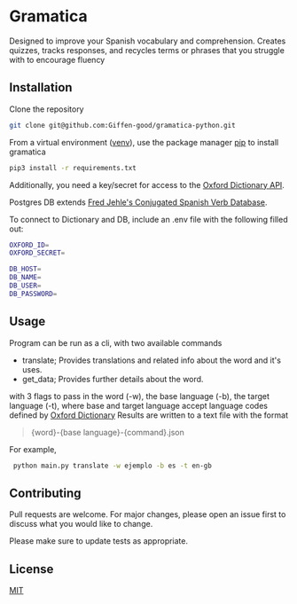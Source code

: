 # Gramatica

Designed to improve your Spanish vocabulary and comprehension. Creates quizzes, tracks responses, and recycles terms or phrases that you struggle with to encourage fluency
## Installation

Clone the repository

```bash
git clone git@github.com:Giffen-good/gramatica-python.git
```

From a virtual environment ([venv](https://packaging.python.org/en/latest/guides/installing-using-pip-and-virtual-environments/)), use the package manager [pip](https://pip.pypa.io/en/stable/) to install gramatica

```bash
pip3 install -r requirements.txt 
```

Additionally, you need a key/secret for access to the [Oxford Dictionary API](https://developer.oxforddictionaries.com/). 

Postgres DB extends [Fred Jehle's Conjugated Spanish Verb Database](https://github.com/ghidinelli/fred-jehle-spanish-verbs).

To connect to Dictionary and DB, include an .env file with the following filled out:
```bash
OXFORD_ID=
OXFORD_SECRET=

DB_HOST=
DB_NAME=
DB_USER=
DB_PASSWORD=
```

## Usage

Program can be run as a cli, with two available commands
- translate; Provides translations and related info about the word and it's uses.
- get_data; Provides further details about the word.

with 3 flags to pass in the word (-w), the base language (-b), the target language (-t), where base and target language accept language codes defined by [Oxford Dictionary](https://developer.oxforddictionaries.com/documentation/languages) Results are written to a text file with the format 
> {word}-{base language}-{command}.json

For example,
```bash
 python main.py translate -w ejemplo -b es -t en-gb
```


## Contributing

Pull requests are welcome. For major changes, please open an issue first
to discuss what you would like to change.

Please make sure to update tests as appropriate.

## License

[MIT](https://choosealicense.com/licenses/mit/)